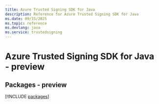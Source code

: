 ```yaml
---
title: Azure Trusted Signing SDK for Java
description: Reference for Azure Trusted Signing SDK for Java
ms.date: 09/15/2025
ms.topic: reference
ms.devlang: java
ms.service: trustedsigning
---
```

# Azure Trusted Signing SDK for Java - preview
## Packages - preview
[!INCLUDE [packages](trusted-signing-index.md)]